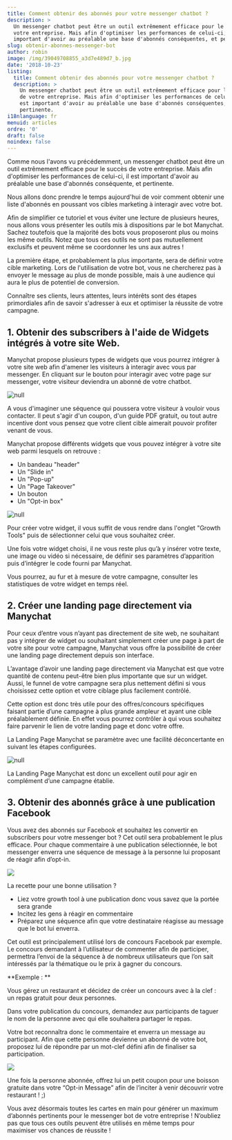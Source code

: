 ```yaml
---
title: Comment obtenir des abonnés pour votre messenger chatbot ?
description: >
  Un messenger chatbot peut être un outil extrêmement efficace pour le succès de
  votre entreprise. Mais afin d'optimiser les performances de celui-ci, il est
  important d'avoir au préalable une base d'abonnés conséquentes, et pertinente.
slug: obtenir-abonnes-messenger-bot
author: robin
image: /img/39049708855_a3d7e489d7_b.jpg
date: '2018-10-23'
listing:
  title: Comment obtenir des abonnés pour votre messenger chatbot ?
  description: >
    Un messenger chatbot peut être un outil extrêmement efficace pour le succès
    de votre entreprise. Mais afin d'optimiser les performances de celui-ci, il
    est important d'avoir au préalable une base d'abonnés conséquentes, et
    pertinente.
i18nlanguage: fr
menuid: articles
ordre: '0'
draft: false
noindex: false
---
```



Comme nous l'avons vu précédemment, un messenger chatbot peut être un outil extrêmement efficace pour le succès de votre entreprise. Mais afin d'optimiser les performances de celui-ci, il est important d'avoir au préalable une base d'abonnés conséquente, et pertinente.

Nous allons donc prendre le temps aujourd'hui de voir comment obtenir une liste d'abonnés en poussant vos cibles marketing à interagir avec votre bot.

Afin de simplifier ce tutoriel et vous éviter une lecture de plusieurs heures, nous allons vous présenter les outils mis à dispositions par le bot Manychat. Sachez toutefois que la majorité des bots vous proposeront plus ou moins les même outils. Notez que tous ces outils ne sont pas mutuellement exclusifs et peuvent même se coordonner les uns aux autres !

La première étape, et probablement la plus importante, sera de définir votre cible marketing. Lors de l'utilisation de votre bot, vous ne chercherez pas à envoyer le message au plus de monde possible, mais à une audience qui aura le plus de potentiel de conversion. 

Connaître ses clients, leurs attentes, leurs intérêts sont des étapes primordiales afin de savoir s'adresser à eux et optimiser la réussite de votre campagne.

## 1. Obtenir des subscribers à l'aide de Widgets intégrés à votre site Web.

Manychat propose plusieurs types de widgets que vous pourrez intégrer à votre site web afin d'amener les visiteurs à interagir avec vous par messenger. En cliquant sur le bouton pour interagir avec votre page sur messenger, votre visiteur deviendra un abonné de votre chatbot. 

![null](/img/cta-messenger-bot.png)

A vous d'imaginer une séquence qui poussera votre visiteur à vouloir vous contacter. Il peut s'agir d'un coupon, d'un guide PDF gratuit, ou tout autre incentive dont vous pensez que votre client cible aimerait pouvoir profiter venant de vous.

Manychat propose différents widgets que vous pouvez intégrer à votre site web parmi lesquels on retrouve :

* Un bandeau "header"
* Un "Slide in"
* Un "Pop-up"
* Un "Page Takeover"
* Un bouton
* Un "Opt-in box"

![null](/img/growth-tool-widgets.png)

Pour créer votre widget, il vous suffit de vous rendre dans l'onglet "Growth Tools" puis de sélectionner celui que vous souhaitez créer.

Une fois votre widget choisi, il ne vous reste plus qu’à y insérer votre texte, une image ou vidéo si nécessaire, de définir ses paramètres d’apparition puis d’intégrer le code fourni par Manychat.

Vous pourrez, au fur et à mesure de votre campagne, consulter les statistiques de votre widget en temps réel.

## 2. Créer une landing page directement via Manychat

Pour ceux d’entre vous n’ayant pas directement de site web, ne souhaitant pas y intégrer de widget ou souhaitant simplement créer une page à part de votre site pour votre campagne, Manychat vous offre la possibilité de créer une landing page directement depuis son interface. 

L’avantage d’avoir une landing page directement via Manychat est que votre quantité de contenu peut-être bien plus importante que sur un widget. Aussi, le funnel de votre campagne sera plus nettement défini si vous choisissez cette option et votre ciblage plus facilement contrôlé. 

Cette option est donc très utile pour des offres/concours spécifiques faisant partie d’une campagne à plus grande ampleur et ayant une cible préalablement définie. En effet vous pourrez contrôler à qui vous souhaitez faire parvenir le lien de votre landing page et donc votre offre.

La Landing Page Manychat se paramètre avec une facilité déconcertante en suivant les étapes configurées. 

![null](/img/manychat-landing-page.png)



La Landing Page Manychat est donc un excellent outil pour agir en complément d’une campagne établie.

## 3. Obtenir des abonnés grâce à une publication Facebook

Vous avez des abonnés sur Facebook et souhaitez les convertir en subscribers pour votre messenger bot ? Cet outil sera probablement le plus efficace. Pour chaque commentaire à une publication sélectionnée, le bot messenger enverra une séquence de message à la personne lui proposant de réagir afin d’opt-in.

![](/img/facebook-comments.png)

La recette pour une bonne utilisation ? 

* Liez votre growth tool à une publication donc vous savez que la portée sera grande
* Incitez les gens à réagir en commentaire 
* Préparez une séquence afin que votre destinataire réagisse au message que le bot lui enverra.

Cet outil est principalement utilisé lors de concours Facebook par exemple. Le concours demandant à l’utilisateur de commenter afin de participer, permettra l’envoi de la séquence à de nombreux utilisateurs que l’on sait intéressés par la thématique ou le prix à gagner du concours. 

**Exemple : **

Vous gérez un restaurant et décidez de créer un concours avec à la clef : un repas gratuit pour deux personnes.

Dans votre publication du concours, demandez aux participants de taguer le nom de la personne avec qui elle souhaitera partager le repas.

Votre bot reconnaîtra donc le commentaire et enverra un message au participant. Afin que cette personne devienne un abonné de votre bot, proposez lui de répondre par un mot-clef défini afin de finaliser sa participation. 

![](/img/opt-in-action.png)

Une fois la personne abonnée, offrez lui un petit coupon pour une boisson gratuite dans votre “Opt-in Message” afin de l’inciter à venir découvrir votre restaurant ! ;)



Vous avez désormais toutes les cartes en main pour générer un maximum d’abonnés pertinents pour le messenger bot de votre entreprise ! N’oubliez pas que tous ces outils peuvent être utilisés en même temps pour maximiser vos chances de réussite !
